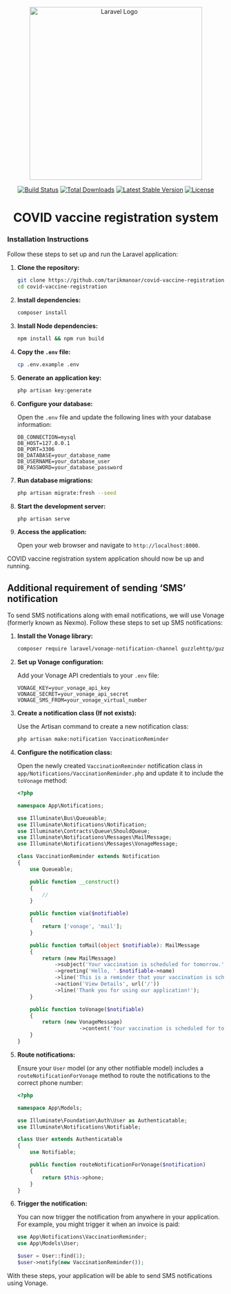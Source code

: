 <p align="center"><a href="https://laravel.com" target="_blank"><img src="https://raw.githubusercontent.com/laravel/art/master/logo-lockup/5%20SVG/2%20CMYK/1%20Full%20Color/laravel-logolockup-cmyk-red.svg" width="400" alt="Laravel Logo"></a></p>

<p align="center">
<a href="https://github.com/laravel/framework/actions"><img src="https://github.com/laravel/framework/workflows/tests/badge.svg" alt="Build Status"></a>
<a href="https://packagist.org/packages/laravel/framework"><img src="https://img.shields.io/packagist/dt/laravel/framework" alt="Total Downloads"></a>
<a href="https://packagist.org/packages/laravel/framework"><img src="https://img.shields.io/packagist/v/laravel/framework" alt="Latest Stable Version"></a>
<a href="https://packagist.org/packages/laravel/framework"><img src="https://img.shields.io/packagist/l/laravel/framework" alt="License"></a>
</p>

<h1 align="center">COVID vaccine registration system</h1>


### Installation Instructions

Follow these steps to set up and run the Laravel application:

1. **Clone the repository:**
    ```bash
    git clone https://github.com/tarikmanoar/covid-vaccine-registration.git
    cd covid-vaccine-registration
    ```

2. **Install dependencies:**
    ```bash
    composer install
    ```

3. **Install Node dependencies:**
    ```bash
    npm install && npm run build
    ```

4. **Copy the `.env` file:**
    ```bash
    cp .env.example .env
    ```

5. **Generate an application key:**
    ```bash
    php artisan key:generate
    ```

6. **Configure your database:**

    Open the `.env` file and update the following lines with your database information:
    ```env
    DB_CONNECTION=mysql
    DB_HOST=127.0.0.1
    DB_PORT=3306
    DB_DATABASE=your_database_name
    DB_USERNAME=your_database_user
    DB_PASSWORD=your_database_password
    ```

7. **Run database migrations:**
    ```bash
    php artisan migrate:fresh --seed
    ```

8. **Start the development server:**
    ```bash
    php artisan serve
    ```

9. **Access the application:**

    Open your web browser and navigate to `http://localhost:8000`.

COVID vaccine registration system application should now be up and running.


## Additional requirement of sending ‘SMS’ notification

To send SMS notifications along with email notifications, we will use Vonage (formerly known as Nexmo). Follow these steps to set up SMS notifications:


1. **Install the Vonage library:**
    ```bash
    composer require laravel/vonage-notification-channel guzzlehttp/guzzle
    ```

2. **Set up Vonage configuration:**

    Add your Vonage API credentials to your `.env` file:
    ```env
    VONAGE_KEY=your_vonage_api_key
    VONAGE_SECRET=your_vonage_api_secret
    VONAGE_SMS_FROM=your_vonage_virtual_number
    ```

3. **Create a notification class (If not exists):**

    Use the Artisan command to create a new notification class:
    ```bash
    php artisan make:notification VaccinationReminder
    ```

4. **Configure the notification class:**

    Open the newly created `VaccinationReminder` notification class in `app/Notifications/VaccinationReminder.php` and update it to include the `toVonage` method:
    ```php
    <?php

    namespace App\Notifications;

    use Illuminate\Bus\Queueable;
    use Illuminate\Notifications\Notification;
    use Illuminate\Contracts\Queue\ShouldQueue;
    use Illuminate\Notifications\Messages\MailMessage;
    use Illuminate\Notifications\Messages\VonageMessage;

    class VaccinationReminder extends Notification
    {
        use Queueable;

        public function __construct()
        {
            //
        }

        public function via($notifiable)
        {
            return ['vonage', 'mail'];
        }

        public function toMail(object $notifiable): MailMessage
        {
            return (new MailMessage)
                ->subject('Your vaccination is scheduled for tomorrow.')
                ->greeting('Hello, '.$notifiable->name)
                ->line('This is a reminder that your vaccination is scheduled for tomorrow.')
                ->action('View Details', url('/'))
                ->line('Thank you for using our application!');
        }

        public function toVonage($notifiable)
        {
            return (new VonageMessage)
                        ->content('Your vaccination is scheduled for tomorrow.');
        }
    }
    ```

5. **Route notifications:**

    Ensure your `User` model (or any other notifiable model) includes a `routeNotificationForVonage` method to route the notifications to the correct phone number:
    ```php
    <?php

    namespace App\Models;

    use Illuminate\Foundation\Auth\User as Authenticatable;
    use Illuminate\Notifications\Notifiable;

    class User extends Authenticatable
    {
        use Notifiable;

        public function routeNotificationForVonage($notification)
        {
            return $this->phone;
        }
    }
    ```

6. **Trigger the notification:**

    You can now trigger the notification from anywhere in your application. For example, you might trigger it when an invoice is paid:
    ```php
    use App\Notifications\VaccinationReminder;
    use App\Models\User;

    $user = User::find(1);
    $user->notify(new VaccinationReminder());
    ```

With these steps, your application will be able to send SMS notifications using Vonage.
